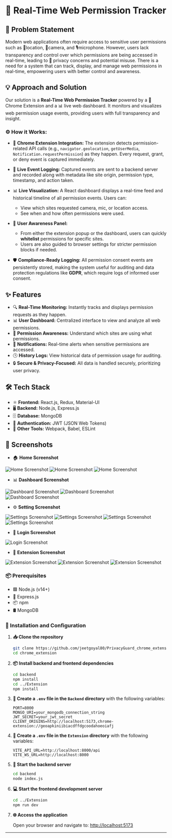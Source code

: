 #  🔐 Real-Time Web Permission Tracker

##  🧩 Problem Statement

Modern web applications often require access to sensitive user permissions such as 📍location, 🎥camera, and 🎙️microphone. However, users lack transparency and control over which permissions are being accessed in real-time, leading to 🛑 privacy concerns and potential misuse. There is a need for a system that can track, display, and manage web permissions in real-time, empowering users with better control and awareness.

##  💡 Approach and Solution

Our solution is a **Real-Time Web Permission Tracker** powered by a 🧩 Chrome Extension and a 📊 live web dashboard. It monitors and visualizes web permission usage events, providing users with full transparency and insight.

### ⚙️ How it Works:

-  🧩 **Chrome Extension Integration:** The extension detects permission-related API calls (e.g., `navigator.geolocation`, `getUserMedia`, `Notification.requestPermission`) as they happen. Every request, grant, or deny event is captured immediately.

- 📝 **Live Event Logging:** Captured events are sent to a backend server and recorded along with metadata like site origin, permission type, timestamp, and action taken.

-  📊 **Live Visualization:** A React dashboard displays a real-time feed and historical timeline of all permission events. Users can:
    - View which sites requested camera, mic, or location access.
    - See when and how often permissions were used.
 

-  🧠 **User Awareness Panel:**
      - From either the extension popup or the dashboard, users can quickly **whitelist** permissions for specific sites.
      - Users are also guided to browser settings for stricter permission blocks if needed.

-  🛡️ **Compliance-Ready Logging:** All permission consent events are persistently stored, making the system useful for auditing and data protection regulations like **GDPR**, which require logs of informed user consent.

## ✨ Features

-  🔍 **Real-Time Monitoring:** Instantly tracks and displays permission requests as they happen.
-  📊 **User Dashboard:** Centralized interface to view and analyze all web permissions.
-  📡 **Permission Awareness:** Understand which sites are using what permissions.
-  🔔 **Notifications:** Real-time alerts when sensitive permissions are accessed.
-  🕓 **History Logs:** View historical data of permission usage for auditing.
-  🔒 **Secure & Privacy-Focused:** All data is handled securely, prioritizing user privacy.

##  🛠️ Tech Stack

-  ⚛️ **Frontend:** React.js, Redux, Material-UI  
-  🖥️ **Backend:** Node.js, Express.js  
-  🗄️ **Database:** MongoDB  
-  🔐 **Authentication:** JWT (JSON Web Tokens)  
-  🧰 **Other Tools:** Webpack, Babel, ESLint

##  📸 Screenshots

-  🏠 **Home Screenshot**
  
![Home Screenshot](./assets/home.png)
![Home Screenshot](./assets/home-mobile.png)
![Home Screenshot](./assets/home2-mobile.png)

-  📊 **Dashboard Screenshot**
  
![Dashboard Screenshot](./assets/permission-dashboard.png)
![Dashboard Screenshot](./assets/permission-dashboard-mobile.png)
![Dashboard Screenshot](./assets/permission-dashboard-mobile2.png)

- ⚙️ **Setting Screenshot**
  
![Settings Screenshot](./assets/settings-edit-profile.png)
![Settings Screenshot](./assets/settings-profile-overview.png)
![Settings Screenshot](./assets/settings-edit-profile-mobile.png)
![Settings Screenshot](./assets/profile-updated.png)

-  🔐 **Login Screenshot**
  
![Login Screenshot](./assets/login-page.png)

-  🧩 **Extension Screenshot**
  
![Extension Screenshot](./assets/extension.jpeg)
![Extension Screenshot](./assets/extension1.jpeg)
![Extension Screenshot](./assets/extension2.jpeg)



###  📦 Prerequisites

- 🟩 Node.js (v14+)
- 🚀 Express.js
- 📦 npm
- 🛢️ MongoDB

###  🧪 Installation and Configuration

1. **📥 Clone the repository**

   ```bash
   git clone https://github.com/jeetgoyal80/PrivacyGuard_chrome_extension
   cd chrome_extension


2. **📦 Install backend and frontend dependencies**

   ```bash
   cd backend
   npm install
   cd ../Extension
   npm install
   ```

3. **🔐 Create a `.env` file in the `Backend` directory** with the following variables:

   ```env
   PORT=8000
   MONGO_URI=your_mongodb_connection_string
   JWT_SECRET=your_jwt_secret
   CLIENT_ORIGINS=http://localhost:5173,chrome-extension://geoapkiniibiacdffdgcoodahoeoiafj
   ```

4. **🔐 Create a `.env` file in the `Extension` directory** with the following variables:

   ```env
   VITE_API_URL=http://localhost:8000/api
   VITE_WS_URL=http://localhost:8000
   ```

5. **🚀 Start the backend server**

   ```bash
   cd backend
   node index.js
   ```

6. **💻 Start the frontend development server**

   ```bash
   cd ../Extension
   npm run dev
   ```

7. **🌐 Access the application**

   Open your browser and navigate to: [http://localhost:5173](http://localhost:5173)



---

